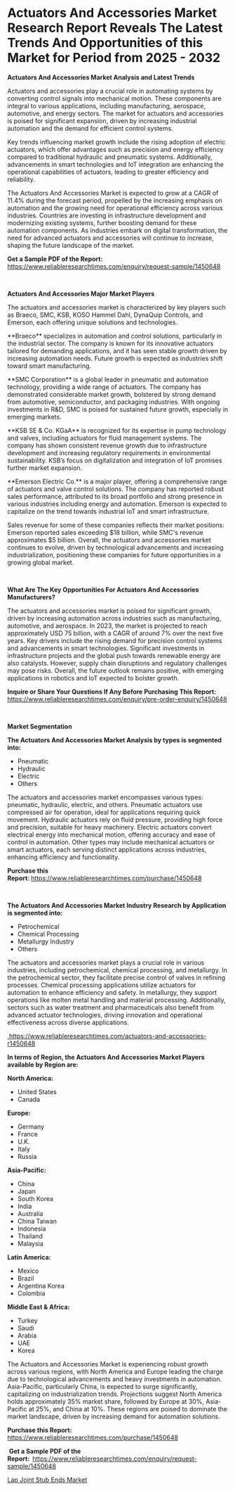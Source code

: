 <p><h1>Actuators And Accessories Market Research Report Reveals The Latest Trends And Opportunities of this Market for Period from 2025 - 2032</h1></p><p><strong>Actuators And Accessories Market Analysis and Latest Trends</strong></p>
<p><p>Actuators and accessories play a crucial role in automating systems by converting control signals into mechanical motion. These components are integral to various applications, including manufacturing, aerospace, automotive, and energy sectors. The market for actuators and accessories is poised for significant expansion, driven by increasing industrial automation and the demand for efficient control systems.</p><p>Key trends influencing market growth include the rising adoption of electric actuators, which offer advantages such as precision and energy efficiency compared to traditional hydraulic and pneumatic systems. Additionally, advancements in smart technologies and IoT integration are enhancing the operational capabilities of actuators, leading to greater efficiency and reliability.</p><p>The Actuators And Accessories Market is expected to grow at a CAGR of 11.4% during the forecast period, propelled by the increasing emphasis on automation and the growing need for operational efficiency across various industries. Countries are investing in infrastructure development and modernizing existing systems, further boosting demand for these automation components. As industries embark on digital transformation, the need for advanced actuators and accessories will continue to increase, shaping the future landscape of the market.</p></p>
<p><strong>Get a Sample PDF of the Report:&nbsp;</strong> <a href="https://www.reliableresearchtimes.com/enquiry/request-sample/1450648?utm_campaign=2229&utm_medium=2&utm_source=Github&utm_content=ia&utm_term=21022025&utm_id=actuators-and-accessories">https://www.reliableresearchtimes.com/enquiry/request-sample/1450648</a></p>
<p>&nbsp;</p>
<p><strong>Actuators And Accessories Major Market Players</strong></p>
<p><p>The actuators and accessories market is characterized by key players such as Braeco, SMC, KSB, KOSO Hammel Dahl, DynaQuip Controls, and Emerson, each offering unique solutions and technologies. </p><p>**Braeco** specializes in automation and control solutions, particularly in the industrial sector. The company is known for its innovative actuators tailored for demanding applications, and it has seen stable growth driven by increasing automation needs. Future growth is expected as industries shift toward smart manufacturing.</p><p>**SMC Corporation** is a global leader in pneumatic and automation technology, providing a wide range of actuators. The company has demonstrated considerable market growth, bolstered by strong demand from automotive, semiconductor, and packaging industries. With ongoing investments in R&D, SMC is poised for sustained future growth, especially in emerging markets.</p><p>**KSB SE & Co. KGaA** is recognized for its expertise in pump technology and valves, including actuators for fluid management systems. The company has shown consistent revenue growth due to infrastructure development and increasing regulatory requirements in environmental sustainability. KSB’s focus on digitalization and integration of IoT promises further market expansion.</p><p>**Emerson Electric Co.** is a major player, offering a comprehensive range of actuators and valve control solutions. The company has reported robust sales performance, attributed to its broad portfolio and strong presence in various industries including energy and automation. Emerson is expected to capitalize on the trend towards industrial IoT and smart infrastructure.</p><p>Sales revenue for some of these companies reflects their market positions: Emerson reported sales exceeding $18 billion, while SMC's revenue approximates $5 billion. Overall, the actuators and accessories market continues to evolve, driven by technological advancements and increasing industrialization, positioning these companies for future opportunities in a growing global market.</p></p>
<p>&nbsp;</p>
<p><strong>What Are The Key Opportunities For Actuators And Accessories Manufacturers?</strong></p>
<p><p>The actuators and accessories market is poised for significant growth, driven by increasing automation across industries such as manufacturing, automotive, and aerospace. In 2023, the market is projected to reach approximately USD 75 billion, with a CAGR of around 7% over the next five years. Key drivers include the rising demand for precision control systems and advancements in smart technologies. Significant investments in infrastructure projects and the global push towards renewable energy are also catalysts. However, supply chain disruptions and regulatory challenges may pose risks. Overall, the future outlook remains positive, with emerging applications in robotics and IoT expected to bolster growth.</p></p>
<p><strong>Inquire or Share Your Questions If Any Before Purchasing This Report:</strong> <a href="https://www.reliableresearchtimes.com/enquiry/pre-order-enquiry/1450648?utm_campaign=2229&utm_medium=2&utm_source=Github&utm_content=ia&utm_term=21022025&utm_id=actuators-and-accessories">https://www.reliableresearchtimes.com/enquiry/pre-order-enquiry/1450648</a></p>
<p>&nbsp;</p>
<p><strong>Market Segmentation</strong></p>
<p><strong>The Actuators And Accessories Market Analysis by types is segmented into:</strong></p>
<p><ul><li>Pneumatic</li><li>Hydraulic</li><li>Electric</li><li>Others</li></ul></p>
<p><p>The actuators and accessories market encompasses various types: pneumatic, hydraulic, electric, and others. Pneumatic actuators use compressed air for operation, ideal for applications requiring quick movement. Hydraulic actuators rely on fluid pressure, providing high force and precision, suitable for heavy machinery. Electric actuators convert electrical energy into mechanical motion, offering accuracy and ease of control in automation. Other types may include mechanical actuators or smart actuators, each serving distinct applications across industries, enhancing efficiency and functionality.</p></p>
<p><strong>Purchase this Report:&nbsp;</strong><a href="https://www.reliableresearchtimes.com/purchase/1450648?utm_campaign=2229&utm_medium=2&utm_source=Github&utm_content=ia&utm_term=21022025&utm_id=actuators-and-accessories">https://www.reliableresearchtimes.com/purchase/1450648</a></p>
<p>&nbsp;</p>
<p><strong>The Actuators And Accessories Market Industry Research by Application is segmented into:</strong></p>
<p><ul><li>Petrochemical</li><li>Chemical Processing</li><li>Metallurgy Industry</li><li>Others</li></ul></p>
<p><p>The actuators and accessories market plays a crucial role in various industries, including petrochemical, chemical processing, and metallurgy. In the petrochemical sector, they facilitate precise control of valves in refining processes. Chemical processing applications utilize actuators for automation to enhance efficiency and safety. In metallurgy, they support operations like molten metal handling and material processing. Additionally, sectors such as water treatment and pharmaceuticals also benefit from advanced actuator technologies, driving innovation and operational effectiveness across diverse applications.</p></p>
<p><a href="https://www.reliableresearchtimes.com/actuators-and-accessories-r1450648?utm_campaign=2229&utm_medium=2&utm_source=Github&utm_content=ia&utm_term=21022025&utm_id=actuators-and-accessories">&nbsp;https://www.reliableresearchtimes.com/actuators-and-accessories-r1450648</a></p>
<p><strong>In terms of Region, the Actuators And Accessories Market Players available by Region are:</strong></p>
<p>
    <p> <strong> North America: </strong>
        <ul>
            <li>United States</li>
            <li>Canada</li>
        </ul>
        </p> 
    <p> <strong> Europe: </strong>
        <ul>
            <li>Germany</li>
            <li>France</li>
            <li>U.K.</li>
            <li>Italy</li>
            <li>Russia</li>
        </ul>
        </p> 
    <p> <strong> Asia-Pacific: </strong>
        <ul>
            <li>China</li>
            <li>Japan</li>
            <li>South Korea</li>
            <li>India</li>
            <li>Australia</li>
            <li>China Taiwan</li>
            <li>Indonesia</li>
            <li>Thailand</li>
            <li>Malaysia</li>
        </ul>
        </p> 
    <p> <strong> Latin America: </strong>
        <ul>
            <li>Mexico</li>
            <li>Brazil</li>
            <li>Argentina Korea</li>
            <li>Colombia</li>
        </ul>
        </p> 
    <p> <strong> Middle East & Africa: </strong>
        <ul>
            <li>Turkey</li>
            <li>Saudi</li>
            <li>Arabia</li>
            <li>UAE</li>
            <li>Korea</li>
        </ul>
    </p>
    </p>
<p><p>The Actuators and Accessories Market is experiencing robust growth across various regions, with North America and Europe leading the charge due to technological advancements and heavy investments in automation. Asia-Pacific, particularly China, is expected to surge significantly, capitalizing on industrialization trends. Projections suggest North America holds approximately 35% market share, followed by Europe at 30%, Asia-Pacific at 25%, and China at 10%. These regions are poised to dominate the market landscape, driven by increasing demand for automation solutions.</p></p>
<p><strong>Purchase this Report: </strong><a href="https://www.reliableresearchtimes.com/purchase/1450648?utm_campaign=2229&utm_medium=2&utm_source=Github&utm_content=ia&utm_term=21022025&utm_id=actuators-and-accessories">https://www.reliableresearchtimes.com/purchase/1450648</a></p>
<p>&nbsp;<strong>Get a Sample PDF of the Report:&nbsp;&nbsp;</strong><a href="https://www.reliableresearchtimes.com/enquiry/request-sample/1450648?utm_campaign=2229&utm_medium=2&utm_source=Github&utm_content=ia&utm_term=21022025&utm_id=actuators-and-accessories">https://www.reliableresearchtimes.com/enquiry/request-sample/1450648</a></p>
<p><strong></strong></p>
<p><p><a href="https://github.com/DianaWilson796/Market-Research-Report-List-1/blob/main/lap-joint-stub-ends-market.md?utm_campaign=2229&utm_medium=2&utm_source=Github&utm_content=ia&utm_term=21022025&utm_id=actuators-and-accessories">Lap Joint Stub Ends Market</a></p></p>
